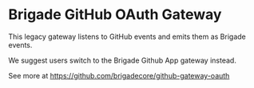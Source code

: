 # Brigade GitHub OAuth Gateway

This legacy gateway listens to GitHub events and emits them as Brigade events.

We suggest users switch to the Brigade Github App gateway instead.

See more at https://github.com/brigadecore/github-gateway-oauth
